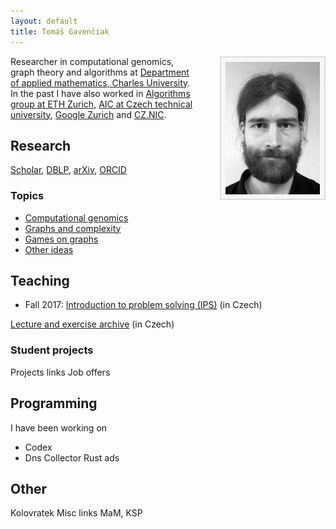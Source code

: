 ```yaml
---
layout: default
title: Tomáš Gavenčiak
---
```


<img src="/gavento-m.jpg" style="max-width:30%; float: right; margin-left: 3em; padding: 7px; border: solid 2px #ddd; background: #f6f6f6;">

Researcher in computational genomics, graph theory and algorithms at
[Department of applied mathematics, Charles University](http://kam.mff.cuni.cz/).
In the past I have also worked in
[Algorithms group at ETH Zurich](http://inf.ethz.ch/),
[AIC at Czech technical university](http://cs.felk.cvut.cz/),
[Google Zurich](https://www.google.ch/) and
[CZ.NIC](http://nic.cz/).

## Research

[<i class="ai black ai-google-scholar"></i> Scholar](https://scholar.google.com/citations?user=WeCJARQAAAAJ),
[<i class="ai black ai-dblp"></i> DBLP](http://dblp.uni-trier.de/pers/hd/g/Gavenciak:Tom=aacute=s),
[<i class="ai black ai-arxiv"></i> arXiv](https://arxiv.org/find/math/1/au:+Gavenciak_T/0/1/0/all/0/1),
[<i class="ai black ai-orcid"></i> ORCID](https://orcid.org/0000-0003-1119-2426) 

### Topics

* [Computational genomics]()
* [Graphs and complexity]()
* [Games on graphs]()
* [Other ideas]()


## Teaching

* Fall 2017: [Introduction to problem solving (IPS)](http://mj.ucw.cz/vyuka/1718/ips/) (in Czech)

[Lecture and exercise archive](/vyuka/archiv.html) (in Czech)

### Student projects

Projects links
Job offers

## Programming

I have been working on 
* Codex
* Dns Collector
Rust ads

## Other


Kolovratek
Misc links
MaM, KSP

